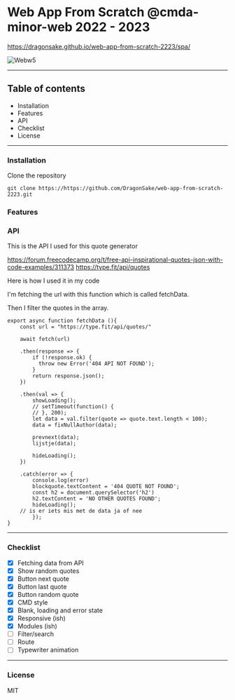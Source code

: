 # Web App From Scratch @cmda-minor-web 2022 - 2023

https://dragonsake.github.io/web-app-from-scratch-2223/spa/

![Webw5](https://user-images.githubusercontent.com/40611000/224275146-19f5494b-ad0f-4e8e-8621-42406bd54646.PNG)

***

## Table of contents

* Installation
* Features
* API
* Checklist
* License

***

<!-- How about a section that describes how to install this project? 🤓 --> 

### Installation

Clone the repository

```
git clone https://https://github.com/DragonSake/web-app-from-scratch-2223.git
```

<!-- ...but how does one use this project? What are its features 🤔 --> 

### Features

<!-- What external data source is featured in your project and what are its properties 🌠 -->

### API

This is the API I used for this quote generator

https://forum.freecodecamp.org/t/free-api-inspirational-quotes-json-with-code-examples/311373 https://type.fit/api/quotes

Here is how I used it in my code

I'm fetching the url with this function which is called fetchData. 

Then I filter the quotes in the array.

```JS
export async function fetchData (){
    const url = "https://type.fit/api/quotes/"

    await fetch(url)

    .then(response => {
        if (!response.ok) {
          throw new Error('404 API NOT FOUND');
        }
        return response.json();
    })

    .then(val => {
        showLoading();
        // setTimeout(function() {
        // }, 200);
        let data = val.filter(quote => quote.text.length < 100);
        data = fixNullAuthor(data);

        prevnext(data);
        lijstje(data);

        hideLoading();
    })

    .catch(error => {
        console.log(error)
        blockquote.textContent = '404 QUOTE NOT FOUND';
        const h2 = document.querySelector('h2')
        h2.textContent = 'NO OTHER QUOTES FOUND';
        hideLoading();
    // is er iets mis met de data ja of nee
        });
} 
```

***

### Checklist

- [X] Fetching data from API
- [x] Show random quotes
- [x] Button next quote
- [x] Button last quote
- [x] Button random quote
- [x] CMD style
- [x] Blank, loading and error state
- [x] Responsive (ish)
- [x] Modules (ish)
- [ ] Filter/search
- [ ] Route
- [ ] Typewriter animation

***

### License

MIT
